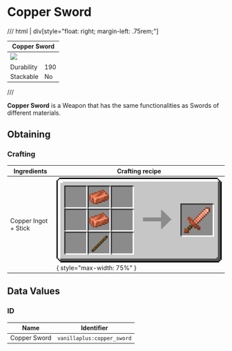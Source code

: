 # Copper Sword

/// html | div[style="float: right; margin-left: .75rem;"]
<table>
  <thead>
    <tr>
      <th style="text-align: center;" colspan="2">Copper Sword</td>
    </tr>
  </thead>
  <tbody>
    <tr>
      <td colspan="2"><img src="../../../assets/img/items/copper_sword.png" style="max-width: 250px;">
    </tr>
    <tr>
      <td>Durability</td>
      <td>190</td>
    </tr>
    <tr>
      <td>Stackable</td>
      <td>No</td>
    </tr>
  </tbody>
</table>
///

**Copper Sword** is a Weapon that has the same functionalities as Swords of different materials.

## Obtaining

### Crafting

| Ingredients          | Crafting recipe                                                                      |
|----------------------|--------------------------------------------------------------------------------------|
| Copper Ingot + Stick | ![copper_sword](../../assets/img/recipes/copper_sword.png){ style="max-width: 75%" } |

## Data Values

### ID

| Name         | Identifier                 |
|--------------|----------------------------|
| Copper Sword | `vanillaplus:copper_sword` |
